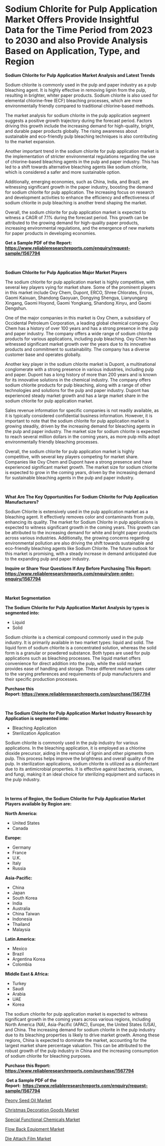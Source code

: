 <p><h1>Sodium Chlorite for Pulp Application Market Offers Provide Insightful Data for the Time Period from 2023 to 2030 and also Provide Analysis Based on Application, Type, and Region</h1></p><p><strong>Sodium Chlorite for Pulp Application Market Analysis and Latest Trends</strong></p>
<p><p>Sodium chlorite is commonly used in the pulp and paper industry as a pulp bleaching agent. It is highly effective in removing lignin from the pulp, resulting in brighter, whiter paper products. Sodium chlorite is also used for elemental chlorine-free (ECF) bleaching processes, which are more environmentally friendly compared to traditional chlorine-based methods.</p><p>The market analysis for sodium chlorite in the pulp application segment suggests a positive growth trajectory during the forecast period. Factors driving this growth include the increasing demand for high-quality, bright, and durable paper products globally. The rising awareness about sustainable and eco-friendly pulp bleaching techniques is also contributing to the market expansion.</p><p>Another important trend in the sodium chlorite for pulp application market is the implementation of stricter environmental regulations regarding the use of chlorine-based bleaching agents in the pulp and paper industry. This has led to a shift towards alternative bleaching agents like sodium chlorite, which is considered a safer and more sustainable option.</p><p>Additionally, emerging economies, such as China, India, and Brazil, are witnessing significant growth in the paper industry, boosting the demand for sodium chlorite for pulp application. The increasing focus on research and development activities to enhance the efficiency and effectiveness of sodium chlorite in pulp bleaching is another trend shaping the market.</p><p>Overall, the sodium chlorite for pulp application market is expected to witness a CAGR of 7.1% during the forecast period. This growth can be attributed to the growing demand for high-quality paper products, increasing environmental regulations, and the emergence of new markets for paper products in developing economies.</p></p>
<p><strong>Get a Sample PDF of the Report:&nbsp; <a href="https://www.reliableresearchreports.com/enquiry/request-sample/1567794">https://www.reliableresearchreports.com/enquiry/request-sample/1567794</a></strong></p>
<p>&nbsp;</p>
<p><strong>Sodium Chlorite for Pulp Application Major Market Players</strong></p>
<p><p>The sodium chlorite for pulp application market is highly competitive, with several key players vying for market share. Some of the prominent players in this market include Oxy Chem, Dupont, ERCO, Shree Chlorates, Ercros, Gaomi Kaixuan, Shandong Gaoyuan, Dongying Shengya, Lianyungang Xingang, Gaomi Hoyond, Gaomi Yongkang, Shandong Xinyu, and Gaomi Dengshun.</p><p>One of the major companies in this market is Oxy Chem, a subsidiary of Occidental Petroleum Corporation, a leading global chemical company. Oxy Chem has a history of over 100 years and has a strong presence in the pulp and paper industry. The company offers a wide range of sodium chlorite products for various applications, including pulp bleaching. Oxy Chem has witnessed significant market growth over the years due to its innovative products and commitment to sustainability. The company has a diverse customer base and operates globally.</p><p>Another key player in the sodium chlorite market is Dupont, a multinational conglomerate with a strong presence in various industries, including pulp and paper. Dupont has a long history of more than 200 years and is known for its innovative solutions in the chemical industry. The company offers sodium chlorite products for pulp bleaching, along with a range of other technologies and solutions for the pulp and paper industry. Dupont has experienced steady market growth and has a large market share in the sodium chlorite for pulp application market.</p><p>Sales revenue information for specific companies is not readily available, as it is typically considered confidential business information. However, it is important to note that the sodium chlorite for pulp application market is growing steadily, driven by the increasing demand for bleaching agents in the pulp and paper industry. The market size for sodium chlorite is expected to reach several million dollars in the coming years, as more pulp mills adopt environmentally friendly bleaching processes.</p><p>Overall, the sodium chlorite for pulp application market is highly competitive, with several key players competing for market share. Companies like Oxy Chem and Dupont have a strong presence and have experienced significant market growth. The market size for sodium chlorite is expected to grow in the coming years, driven by the increasing demand for sustainable bleaching agents in the pulp and paper industry.</p></p>
<p>&nbsp;</p>
<p><strong>What Are The Key Opportunities For Sodium Chlorite for Pulp Application Manufacturers?</strong></p>
<p><p>Sodium Chlorite is extensively used in the pulp application market as a bleaching agent. It effectively removes color and contaminants from pulp, enhancing its quality. The market for Sodium Chlorite in pulp applications is expected to witness significant growth in the coming years. This growth can be attributed to the increasing demand for white and bright paper products across various industries. Additionally, the growing concerns regarding environmental pollution are also driving the shift towards sustainable and eco-friendly bleaching agents like Sodium Chlorite. The future outlook for this market is promising, with a steady increase in demand anticipated due to the expanding pulp and paper industry.</p></p>
<p><strong>Inquire or Share Your Questions If Any Before Purchasing This Report: <a href="https://www.reliableresearchreports.com/enquiry/pre-order-enquiry/1567794">https://www.reliableresearchreports.com/enquiry/pre-order-enquiry/1567794</a></strong></p>
<p>&nbsp;</p>
<p><strong>Market Segmentation</strong></p>
<p><strong>The Sodium Chlorite for Pulp Application Market Analysis by types is segmented into:</strong></p>
<p><ul><li>Liquid</li><li>Solid</li></ul></p>
<p><p>Sodium chlorite is a chemical compound commonly used in the pulp industry. It is primarily available in two market types: liquid and solid. The liquid form of sodium chlorite is a concentrated solution, whereas the solid form is a granular or powdered substance. Both types are used for pulp applications such as bleaching processes. The liquid market offers convenience for direct addition into the pulp, while the solid market provides ease of handling and storage. These different market types cater to the varying preferences and requirements of pulp manufacturers and their specific production processes.</p></p>
<p><strong>Purchase this Report:&nbsp;<a href="https://www.reliableresearchreports.com/purchase/1567794">https://www.reliableresearchreports.com/purchase/1567794</a></strong></p>
<p>&nbsp;</p>
<p><strong>The Sodium Chlorite for Pulp Application Market Industry Research by Application is segmented into:</strong></p>
<p><ul><li>Bleaching Application</li><li>Sterilization Application</li></ul></p>
<p><p>Sodium chlorite is commonly used in the pulp industry for various applications. In the bleaching application, it is employed as a chlorine dioxide precursor, aiding in the removal of lignin and other pigments from pulp. This process helps improve the brightness and overall quality of the pulp. In sterilization applications, sodium chlorite is utilized as a disinfectant due to its antimicrobial properties. It is effective against bacteria, viruses, and fungi, making it an ideal choice for sterilizing equipment and surfaces in the pulp industry.</p></p>
<p>&nbsp;</p>
<p><strong>In terms of Region, the Sodium Chlorite for Pulp Application Market Players available by Region are:</strong></p>
<p>
    <p> <strong> North America: </strong>
        <ul>
            <li>United States</li>
            <li>Canada</li>
        </ul>
        </p> 
    <p> <strong> Europe: </strong>
        <ul>
            <li>Germany</li>
            <li>France</li>
            <li>U.K.</li>
            <li>Italy</li>
            <li>Russia</li>
        </ul>
        </p> 
    <p> <strong> Asia-Pacific: </strong>
        <ul>
            <li>China</li>
            <li>Japan</li>
            <li>South Korea</li>
            <li>India</li>
            <li>Australia</li>
            <li>China Taiwan</li>
            <li>Indonesia</li>
            <li>Thailand</li>
            <li>Malaysia</li>
        </ul>
        </p> 
    <p> <strong> Latin America: </strong>
        <ul>
            <li>Mexico</li>
            <li>Brazil</li>
            <li>Argentina Korea</li>
            <li>Colombia</li>
        </ul>
        </p> 
    <p> <strong> Middle East & Africa: </strong>
        <ul>
            <li>Turkey</li>
            <li>Saudi</li>
            <li>Arabia</li>
            <li>UAE</li>
            <li>Korea</li>
        </ul>
    </p>
    </p>
<p><p>The sodium chlorite for pulp application market is expected to witness significant growth in the coming years across various regions, including North America (NA), Asia-Pacific (APAC), Europe, the United States (USA), and China. The increasing demand for sodium chlorite in the pulp industry due to its bleaching properties is likely to drive market growth. Among these regions, China is expected to dominate the market, accounting for the largest market share percentage valuation. This can be attributed to the robust growth of the pulp industry in China and the increasing consumption of sodium chlorite for bleaching purposes.</p></p>
<p><strong>Purchase this Report: <a href="https://www.reliableresearchreports.com/purchase/1567794">https://www.reliableresearchreports.com/purchase/1567794</a></strong></p>
<p>&nbsp;<strong>Get a Sample PDF of the Report:&nbsp;&nbsp;<a href="https://www.reliableresearchreports.com/enquiry/request-sample/1567794">https://www.reliableresearchreports.com/enquiry/request-sample/1567794</a></strong></p>
<p><strong></strong></p>
<p><p><a href="https://medium.com/@ssantosh15121999/peony-seed-oil-market-size-growth-forecast-2023-2030-8ccdbf974057">Peony Seed Oil Market</a></p><p><a href="https://github.com/provorikovar/Market-Research-Report-List-1/blob/main/christmas-decoration-goods-market.md">Christmas Decoration Goods Market</a></p><p><a href="https://github.com/kipkeeva/Market-Research-Report-List-1/blob/main/special-functional-chemicals-market.md">Special Functional Chemicals Market</a></p><p><a href="https://www.linkedin.com/pulse/flow-back-equipment-market-insights-players-forecast-till-pl2le/">Flow Back Equipment Market</a></p><p><a href="https://medium.com/@sanju991215/die-attach-film-market-size-growth-forecast-2023-2030-f6f0999d8309">Die Attach Film Market</a></p></p>